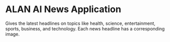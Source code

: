 # ALAN AI News Application

Gives the latest headlines on topics like health, science, entertainment, sports, business, and technology. Each news headline has a corresponding image.



